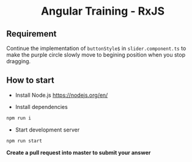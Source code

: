 <h1 align="center">
  Angular Training - RxJS
</h1>

## Requirement

Continue the implementation of `buttonStyle$` in `slider.component.ts` to make the purple circle slowly move to begining position when you stop dragging.

## How to start

- Install Node.js https://nodejs.org/en/ 

- Install dependencies
```bash
npm run i
```

- Start development server
```bash
npm run start
```

**Create a pull request into master to submit your answer**
